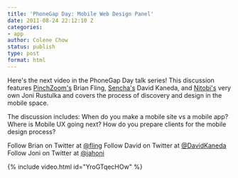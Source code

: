 ```yaml
---
title: 'PhoneGap Day: Mobile Web Design Panel'
date: 2011-08-24 22:12:10 Z
categories:
- app
author: Colene Chow
status: publish
type: post
format: html
---
```


Here's the next video in the PhoneGap Day talk series! This discussion features [PinchZoom's](http://pinchzoom.com/) Brian Fling, [Sencha's](http://Sencha.com) David Kaneda, and [Nitobi's](http://nitobi.com) very own Joni Rustulka and covers the process of discovery and design in the mobile space.

The discussion includes: When do you make a mobile site vs a mobile app? Where is Mobile UX going next? How do you prepare clients for the mobile design process?

Follow Brian on Twitter at [@fling](http://twitter.com/fling) Follow David on Twitter at [@DavidKaneda](http://twitter.com/DavidKaneda) Follow Joni on Twitter at [@jahoni](http://twitter.com/jahoni)

{% include video.html id="YroGTqecHOw" %}

